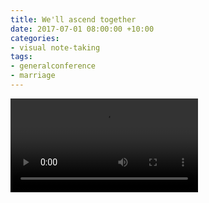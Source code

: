 ```yaml
---
title: We'll ascend together
date: 2017-07-01 08:00:00 +10:00
categories:
- visual note-taking
tags:
- generalconference
- marriage
---
```


![ascend-together.m4v](/uploads/ascend-together.m4v)